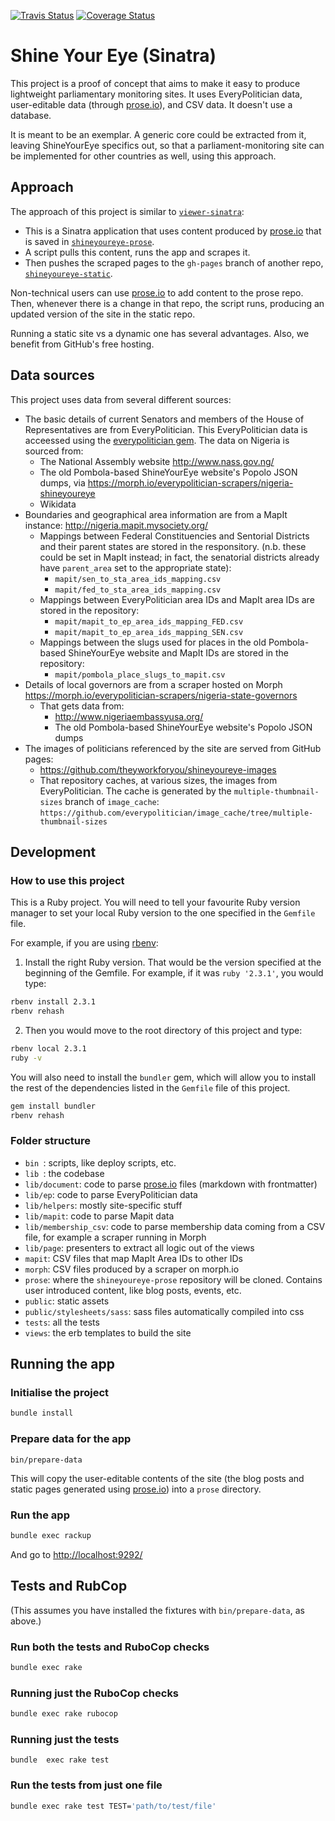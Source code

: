 [![Travis Status](https://travis-ci.org/theyworkforyou/shineyoureye-sinatra.svg?branch=master)](https://travis-ci.org/theyworkforyou/shineyoureye-sinatra.svg?branch=master)
[![Coverage Status](https://coveralls.io/repos/github/theyworkforyou/shineyoureye-sinatra/badge.svg)](https://coveralls.io/github/theyworkforyou/shineyoureye-sinatra)

# Shine Your Eye (Sinatra)

This project is a proof of concept that aims to make it easy to produce
lightweight parliamentary monitoring sites. It uses EveryPolitician data,
user-editable data (through [prose.io](http://prose.io/)), and CSV data.
It doesn't use a database.

It is meant to be an exemplar. A generic core could be extracted from it,
leaving ShineYourEye specifics out, so that a parliament-monitoring site can be
implemented for other countries as well, using this approach.

## Approach

The approach of this project is similar to
[`viewer-sinatra`](https://github.com/everypolitician/viewer-sinatra):

* This is a Sinatra application that uses content produced by
[prose.io](http://prose.io/) that is saved in
[`shineyoureye-prose`](https://github.com/theyworkforyou/shineyoureye-prose).
* A script pulls this content, runs the app and scrapes it.
* Then pushes the scraped pages to the `gh-pages` branch of another repo,
[`shineyoureye-static`](https://github.com/theyworkforyou/shineyoureye-static).

Non-technical users can use [prose.io](http://prose.io/) to add content to the
prose repo. Then, whenever there is a change in that repo, the script runs,
producing an updated version of the site in the static repo.

Running a static site vs a dynamic one has several advantages. Also, we benefit
from GitHub's free hosting.


## Data sources

This project uses data from several different sources:

* The basic details of current Senators and members of the House
  of Representatives are from EveryPolitician. This
  EveryPolitician data is acceessed using the
  [everypolitician gem](https://github.com/everypolitician/everypolitician-ruby). The
  data on Nigeria is sourced from:
    * The National Assembly website http://www.nass.gov.ng/
    * The old Pombola-based ShineYourEye website's Popolo
      JSON dumps, via
      https://morph.io/everypolitician-scrapers/nigeria-shineyoureye
    * Wikidata
* Boundaries and geographical area information are from a MapIt instance:
  http://nigeria.mapit.mysociety.org/
     * Mappings between Federal Constituencies and Sentorial
       Districts and their parent states are stored in the
       responsitory. (n.b. these could be set in MapIt instead;
       in fact, the senatorial districts already have
       `parent_area` set to the appropriate state):
         * `mapit/sen_to_sta_area_ids_mapping.csv`
         * `mapit/fed_to_sta_area_ids_mapping.csv`
     * Mappings between EveryPolitician area IDs and MapIt area
       IDs are stored in the repository:
         * `mapit/mapit_to_ep_area_ids_mapping_FED.csv`
         * `mapit/mapit_to_ep_area_ids_mapping_SEN.csv`
     * Mappings between the slugs used for places in the old
       Pombola-based ShineYourEye website and MapIt IDs are
       stored in the repository:
         * `mapit/pombola_place_slugs_to_mapit.csv`
* Details of local governors are from a scraper hosted on Morph
  https://morph.io/everypolitician-scrapers/nigeria-state-governors
     * That gets data from:
         * http://www.nigeriaembassyusa.org/
         * The old Pombola-based ShineYourEye website's Popolo
           JSON dumps
* The images of politicians referenced by the site are served
  from GitHub pages:
     * https://github.com/theyworkforyou/shineyoureye-images
     * That repository caches, at various sizes, the images from
       EveryPolitician. The cache is generated by the
       `multiple-thumbnail-sizes` branch of `image_cache`:
       `https://github.com/everypolitician/image_cache/tree/multiple-thumbnail-sizes`

## Development


### How to use this project

This is a Ruby project.
You will need to tell your favourite Ruby version manager to set your local Ruby
 version to the one specified in the `Gemfile` file.

For example, if you are using
[rbenv](https://cbednarski.com/articles/installing-ruby/):

1. Install the right Ruby version. That would be the version specified at the
beginning of the Gemfile. For example, if it was `ruby '2.3.1'`, you would type:
```bash
rbenv install 2.3.1
rbenv rehash
```
2. Then you would move to the root directory of this project and type:
```bash
rbenv local 2.3.1
ruby -v
```

You will also need to install the `bundler` gem, which will allow you to install
 the rest of the dependencies listed in the `Gemfile` file of this project.

```bash
gem install bundler
rbenv rehash
```


### Folder structure

* `bin `: scripts, like deploy scripts, etc.
* `lib `: the codebase
* `lib/document`: code to parse [prose.io](http://prose.io/) files (markdown
  with frontmatter)
* `lib/ep`: code to parse EveryPolitician data
* `lib/helpers`: mostly site-specific stuff
* `lib/mapit`: code to parse Mapit data
* `lib/membership_csv`: code to parse membership data coming from a CSV file, for example a scraper running in Morph
* `lib/page`: presenters to extract all logic out of the views
* `mapit`: CSV files that map MapIt Area IDs to other IDs
* `morph`: CSV files produced by a scraper on morph.io
* `prose`: where the `shineyoureye-prose` repository will be cloned. Contains
user introduced content, like blog posts, events, etc.
* `public`: static assets
* `public/stylesheets/sass`: sass files automatically compiled into css
* `tests`: all the tests
* `views`: the erb templates to build the site


## Running the app

### Initialise the project

```bash
bundle install
```

### Prepare data for the app

```
bin/prepare-data
```

This will copy the user-editable contents of the site (the blog posts
and static pages generated using [prose.io](http://prose.io/)) into a
`prose` directory.

### Run the app

```bash
bundle exec rackup
```

And go to <http://localhost:9292/>


## Tests and RubCop

(This assumes you have installed the fixtures with `bin/prepare-data`, as above.)

### Run both the tests and RuboCop checks

```bash
bundle exec rake
```

### Running just the RuboCop checks

```bash
bundle exec rake rubocop
```

### Running just the tests

```base
bundle  exec rake test
```

### Run the tests from just one file

```bash
bundle exec rake test TEST='path/to/test/file'
```
